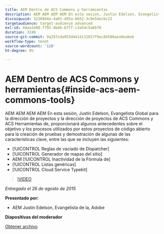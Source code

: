 ```yaml
---
title: AEM Dentro de ACS Commons y herramientas
description: AEM AEM AEM AEM En esta sesión, Justin Edelson, Evangelista Global para la dirección de proyectos y la dirección de proyectos de ACS Commons y ACS Herramientas de, proporcionará algunos antecedentes sobre el objetivo y los procesos utilizados por estos proyectos de código abierto para la creación de pruebas y demostración de algunas de las características clave.
discoiquuid: 3210944a-4a03-495a-b652-3c9e54ecbc22
targetaudience: target-audience advanced
exl-id: 44aa2e08-f792-4b46-b7ff-c3a54c5a6bf0
duration: 3249
source-git-commit: 9a297cda953d4414131657f9ac84580aea0eabeb
workflow-type: tm+mt
source-wordcount: '128'
ht-degree: 0%

---
```


# AEM Dentro de ACS Commons y herramientas{#inside-acs-aem-commons-tools}

AEM AEM AEM AEM En esta sesión, Justin Edelson, Evangelista Global para la dirección de proyectos y la dirección de proyectos de ACS Commons y ACS Herramientas de, proporcionará algunos antecedentes sobre el objetivo y los procesos utilizados por estos proyectos de código abierto para la creación de pruebas y demostración de algunas de las características clave, entre las que se incluyen las siguientes:

* [!UICONTROL Reglas de vaciado de Dispatcher]
* [!UICONTROL Generador de mapas del sitio]
* AEM [!UICONTROL Inactividad de la Fórmula de]
* [!UICONTROL Listas genéricas]
* [!UICONTROL Cloud Service Typekit]

>[!VIDEO](https://video.tv.adobe.com/v/19374/?quality=9)

*Entregado el 26 de agosto de 2015*

**Presentado por:**

* AEM Justin Edelson, Evangelista de la, Adobe

**Diapositivas del moderador**

[Obtener archivo](assets/08262015-commons-and-tools.pptx)
<!--
[Get back to the Overview](https://helpx.adobe.com/es/experience-manager/kt/eseminars/gems/aem-index.html)
-->
